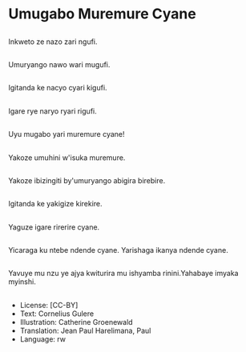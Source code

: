 # Umugabo Muremure Cyane

##
Inkweto ze nazo zari ngufi.

##
Umuryango nawo wari mugufi.

##
Igitanda ke nacyo cyari kigufi.

##
Igare rye naryo ryari rigufi.

##
Uyu mugabo yari muremure cyane!

##
Yakoze umuhini w'isuka muremure.

##
Yakoze ibizingiti by'umuryango abigira birebire.

##
Igitanda ke yakigize kirekire.

##
Yaguze igare rirerire cyane.

##
Yicaraga ku ntebe ndende cyane. Yarishaga ikanya ndende cyane.

##
Yavuye mu nzu ye ajya kwiturira mu ishyamba rinini.Yahabaye imyaka myinshi.

##
* License: [CC-BY]
* Text: Cornelius Gulere
* Illustration: Catherine Groenewald
* Translation: Jean Paul Harelimana, Paul
* Language: rw

